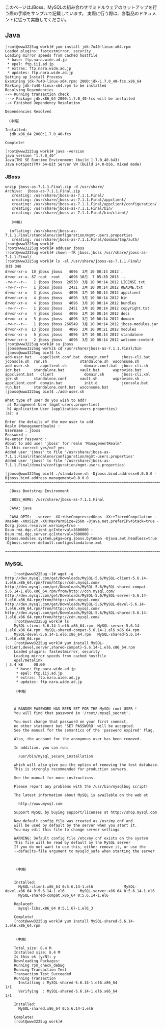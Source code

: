 このページはJBoss、MySQLの組み合わせでミドルウェアのセットアップを行う際の手順をサンプルで記載しています。
実際に行う際は、各製品のドキュメントに従って実施してください。

## Java

    [root@www3225ug work]# yum install jdk-7u40-linux-x64.rpm
    Loaded plugins: fastestmirror, security
    Loading mirror speeds from cached hostfile
     * base: ftp.nara.wide.ad.jp
     * epel: ftp.iij.ad.jp
     * extras: ftp.nara.wide.ad.jp
     * updates: ftp.nara.wide.ad.jp
    Setting up Install Process
    Examining jdk-7u40-linux-x64.rpm: 2000:jdk-1.7.0_40-fcs.x86_64
    Marking jdk-7u40-linux-x64.rpm to be installed
    Resolving Dependencies
    --> Running transaction check
    ---> Package jdk.x86_64 2000:1.7.0_40-fcs will be installed
    --> Finished Dependency Resolution
    
    Dependencies Resolved
    
    　（中略）

    Installed:
      jdk.x86_64 2000:1.7.0_40-fcs                                                                                                    
    
    Complete!
    
    [root@www3225ug work]# java -version
    java version "1.7.0_40"
    Java(TM) SE Runtime Environment (build 1.7.0_40-b43)
    Java HotSpot(TM) 64-Bit Server VM (build 24.0-b56, mixed mode)


### JBoss

    unzip jboss-as-7.1.1.Final.zip -d /usr/share/
    Archive:  jboss-as-7.1.1.Final.zip
       creating: /usr/share/jboss-as-7.1.1.Final/
       creating: /usr/share/jboss-as-7.1.1.Final/appclient/
       creating: /usr/share/jboss-as-7.1.1.Final/appclient/configuration/
       creating: /usr/share/jboss-as-7.1.1.Final/bin/
       creating: /usr/share/jboss-as-7.1.1.Final/bin/client/
       
      （中略）
      
      inflating: /usr/share/jboss-as-7.1.1.Final/standalone/configuration/mgmt-users.properties 
       creating: /usr/share/jboss-as-7.1.1.Final/domain/tmp/auth/
    [root@www3225ug work]#
    [root@www3225ug work]# adduser jboss
    [root@www3225ug work]# chown -fR jboss.jboss /usr/share/jboss-as-7.1.1.Final/
    [root@www3225ug work]# ls -al /usr/share/jboss-as-7.1.1.Final/
    合計 340
    drwxr-xr-x  10 jboss jboss   4096  3月 10 00:14 2012 .
    drwxr-xr-x. 87 root  root    4096 10月  7 05:30 2013 ..
    -rw-r--r--   1 jboss jboss  26530  3月 10 00:14 2012 LICENSE.txt
    -rw-r--r--   1 jboss jboss   2421  3月 10 00:14 2012 README.txt
    drwxr-xr-x   3 jboss jboss   4096  3月 10 00:14 2012 appclient
    drwxr-xr-x   4 jboss jboss   4096  3月 10 00:14 2012 bin
    drwxr-xr-x   4 jboss jboss   4096  3月 10 00:14 2012 bundles
    -rw-r--r--   1 jboss jboss   2451  3月 10 00:14 2012 copyright.txt
    drwxr-xr-x   4 jboss jboss   4096  3月 10 00:14 2012 docs
    drwxr-xr-x   5 jboss jboss   4096  3月 10 00:14 2012 domain
    -rw-r--r--   1 jboss jboss 266549  3月 10 00:14 2012 jboss-modules.jar
    drwxr-xr-x  13 jboss jboss   4096  3月 10 00:21 2012 modules
    drwxr-xr-x   6 jboss jboss   4096  3月 10 00:14 2012 standalone
    drwxr-xr-x   2 jboss jboss   4096  3月 10 00:14 2012 welcome-content
    [root@www3225ug work]# su jboss
    [jboss@www3225ug work]$ cd /usr/share/jboss-as-7.1.1.Final/bin
    [jboss@www3225ug bin]$ ls
    add-user.bat    appclient.conf.bat  domain.conf      jboss-cli.bat  jconsole.sh  run.sh               standalone.sh  wsconsume.sh
    add-user.sh     appclient.sh        domain.conf.bat  jboss-cli.sh   jdr.bat      standalone.bat       vault.bat      wsprovide.bat
    appclient.bat   client              domain.sh        jboss-cli.xml  jdr.sh       standalone.conf      vault.sh       wsprovide.sh
    appclient.conf  domain.bat          init.d           jconsole.bat   run.bat      standalone.conf.bat  wsconsume.bat
    [jboss@www3225ug bin]$ ./add-user.sh
    
    What type of user do you wish to add?
     a) Management User (mgmt-users.properties)
     b) Application User (application-users.properties)
    (a): a
    
    Enter the details of the new user to add.
    Realm (ManagementRealm) :
    Username : jboss
    Password :
    Re-enter Password :
    About to add user 'jboss' for realm 'ManagementRealm'
    Is this correct yes/no? yes
    Added user 'jboss' to file '/usr/share/jboss-as-7.1.1.Final/standalone/configuration/mgmt-users.properties'
    Added user 'jboss' to file '/usr/share/jboss-as-7.1.1.Final/domain/configuration/mgmt-users.properties'
    
    [jboss@www3225ug bin]$ ./standalone.sh -Djboss.bind.address=0.0.0.0 -Djboss.bind.address.management=0.0.0.0
    =========================================================================
    
      JBoss Bootstrap Environment
    
      JBOSS_HOME: /usr/share/jboss-as-7.1.1.Final
    
      JAVA: java
    
      JAVA_OPTS:  -server -XX:+UseCompressedOops -XX:+TieredCompilation -Xms64m -Xmx512m -XX:MaxPermSize=256m -Djava.net.preferIPv4Stack=true -Dorg.jboss.resolver.warning=true -Dsun.rmi.dgc.client.gcInterval=3600000 -Dsun.rmi.dgc.server.gcInterval=3600000 -Djboss.modules.system.pkgs=org.jboss.byteman -Djava.awt.headless=true -Djboss.server.default.config=standalone.xml
    
    =========================================================================
    

### MySQL

            
        [root@www3225ug ~]# wget -q http://dev.mysql.com/get/Downloads/MySQL-5.6/MySQL-client-5.6.14-1.el6.x86_64.rpm/from/http://cdn.mysql.com/ http://dev.mysql.com/get/Downloads/MySQL-5.6/MySQL-shared-compat-5.6.14-1.el6.x86_64.rpm/from/http://cdn.mysql.com/ http://dev.mysql.com/get/Downloads/MySQL-5.6/MySQL-server-5.6.14-1.el6.x86_64.rpm/from/http://cdn.mysql.com/ http://dev.mysql.com/get/Downloads/MySQL-5.6/MySQL-devel-5.6.14-1.el6.x86_64.rpm/from/http://cdn.mysql.com/ http://dev.mysql.com/get/Downloads/MySQL-5.6/MySQL-shared-5.6.14-1.el6.x86_64.rpm/from/http://cdn.mysql.com/
        [root@www3225ug work]# ls
        MySQL-client-5.6.14-1.el6.x86_64.rpm  MySQL-server-5.6.14-1.el6.x86_64.rpm  MySQL-shared-compat-5.6.14-1.el6.x86_64.rpm
        MySQL-devel-5.6.14-1.el6.x86_64.rpm   MySQL-shared-5.6.14-1.el6.x86_64.rpm
        [root@www3225ug work]# yum install MySQL-{client,devel,server,shared-compat}-5.6.14-1.el6.x86_64.rpm
        Loaded plugins: fastestmirror, security
        Loading mirror speeds from cached hostfile
        epel/metalink                                                                                               | 5.4 kB     00:00    
         * base: ftp.nara.wide.ad.jp
         * epel: ftp.iij.ad.jp
         * extras: ftp.nara.wide.ad.jp
         * updates: ftp.nara.wide.ad.jp
        
        （中略）
        
        
        
        A RANDOM PASSWORD HAS BEEN SET FOR THE MySQL root USER !
        You will find that password in '/root/.mysql_secret'.
        
        You must change that password on your first connect,
        no other statement but 'SET PASSWORD' will be accepted.
        See the manual for the semantics of the 'password expired' flag.
        
        Also, the account for the anonymous user has been removed.
        
        In addition, you can run:
        
          /usr/bin/mysql_secure_installation
        
        which will also give you the option of removing the test database.
        This is strongly recommended for production servers.
        
        See the manual for more instructions.
        
        Please report any problems with the /usr/bin/mysqlbug script!
        
        The latest information about MySQL is available on the web at
        
          http://www.mysql.com
        
        Support MySQL by buying support/licenses at http://shop.mysql.com
        
        New default config file was created as /usr/my.cnf and
        will be used by default by the server when you start it.
        You may edit this file to change server settings
        
        WARNING: Default config file /etc/my.cnf exists on the system
        This file will be read by default by the MySQL server
        If you do not want to use this, either remove it, or use the
        --defaults-file argument to mysqld_safe when starting the server
        
        
        
        （中略）
        
        
        Installed:
          MySQL-client.x86_64 0:5.6.14-1.el6              MySQL-devel.x86_64 0:5.6.14-1.el6       MySQL-server.x86_64 0:5.6.14-1.el6     
          MySQL-shared-compat.x86_64 0:5.6.14-1.el6     
        
        Replaced:
          mysql-libs.x86_64 0:5.1.67-1.el6_3                                                                                              
        
        Complete!
        [root@www3225ug work]# yum install MySQL-shared-5.6.14-1.el6.x86_64.rpm
        
        
        （中略）
        
        Total size: 8.4 M
        Installed size: 8.4 M
        Is this ok [y/N]: y
        Downloading Packages:
        Running rpm_check_debug
        Running Transaction Test
        Transaction Test Succeeded
        Running Transaction
          Installing : MySQL-shared-5.6.14-1.el6.x86_64                                                                                1/1
          Verifying  : MySQL-shared-5.6.14-1.el6.x86_64                                                                                1/1
        
        Installed:
          MySQL-shared.x86_64 0:5.6.14-1.el6                                                                                              
        
        Complete!
        [root@www3225ug work]#
